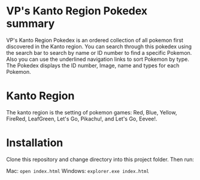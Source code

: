 # VP's Kanto Region Pokedex summary

VP's Kanto Region Pokedex is an ordered collection of all pokemon first discovered in the Kanto region. You can search through this pokedex using the search bar to search by name or ID number to find a specific Pokemon. Also you can use the underlined navigation links to sort Pokemon by type. The Pokedex displays the ID number, Image, name and types for each Pokemon. 

# Kanto Region
The kanto region is the setting of pokemon games: Red, Blue, Yellow, FireRed, LeafGreen, Let's Go, Pikachu!, and Let's Go, Eevee!. 

# Installation 
Clone this repository and change directory into this project folder. Then run:

Mac: `open index.html`
Windows: `explorer.exe index.html`